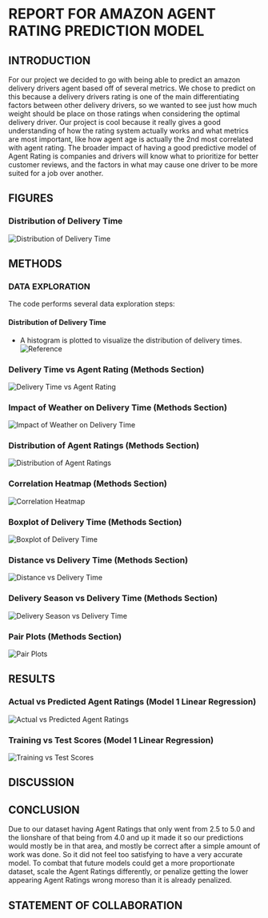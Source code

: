 # REPORT FOR AMAZON AGENT RATING PREDICTION MODEL

## INTRODUCTION
For our project we decided to go with being able to predict an amazon delivery drivers agent based off of several metrics. We chose to predict on this because a delivery drivers rating is one of the main differentiating factors between other delivery drivers, so we wanted to see just how much weight should be place on those ratings when considering the optimal delivery driver. Our project is cool because it really gives a good understanding of how the rating system actually works and what metrics are most important, like how agent age is actually the 2nd most correlated with agent rating. The broader impact of having a good predictive model of Agent Rating is companies and drivers will know what to prioritize for better customer reviews, and the factors in what may cause one driver to be more suited for a job over another.
## FIGURES

### Distribution of Delivery Time
![Distribution of Delivery Time](Distribution%20of%20Delivery%20Time.png)
<a name="fig1"></a>

## METHODS

### DATA EXPLORATION 
The code performs several data exploration steps: 
#### Distribution of Delivery Time
- A histogram is plotted to visualize the distribution of delivery times.
![Reference](#fig1)

### Delivery Time vs Agent Rating (Methods Section)
 ![Delivery Time vs Agent Rating](Delivery%20Time%20vs.%20Agent%20Rating.png)

### Impact of Weather on Delivery Time (Methods Section)
![Impact of Weather on Delivery Time](Impact%20of%20Weather%20on%20Delivery%20Time.png)

### Distribution of Agent Ratings (Methods Section)
![Distribution of Agent Ratings](Distribution%20of%20Agent%20Ratings.png)

### Correlation Heatmap (Methods Section)
![Correlation Heatmap](Correlation%20Heatmap.png)
 
### Boxplot of Delivery Time (Methods Section)
![Boxplot of Delivery Time](Boxplot%20of%20Delivery%20Time.png)

### Distance vs Delivery Time (Methods Section)
![Distance vs Delivery Time](Distance%20vs%20Delivery%20Time.png)

### Delivery Season vs Delivery Time (Methods Section)
![Delivery Season vs Delivery Time](Delivery%20Season%20vs%20Delivery%20Time.png)

### Pair Plots (Methods Section)
![Pair Plots](Pair%20Plots.png)

## RESULTS

### Actual vs Predicted Agent Ratings (Model 1 Linear Regression)
![Actual vs Predicted Agent Ratings](Actual%20vs%20Predicted%20Agent%20Ratings.png)

### Training vs Test Scores (Model 1 Linear Regression)
![Training vs Test Scores](Training%20vs%20Test%20Scores.png)

## DISCUSSION

## CONCLUSION
Due to our dataset having Agent Ratings that only went from 2.5 to 5.0 and the lionshare of that being from 4.0 and up it made it so our predictions would mostly be in that area, and mostly be correct after a simple amount of work was done. So it did not feel too satisfying to have a very accurate model. To combat that future models could get a more proportionate dataset, scale the Agent Ratings differently, or penalize getting the lower appearing Agent Ratings wrong moreso than it is already penalized. 

## STATEMENT OF COLLABORATION
